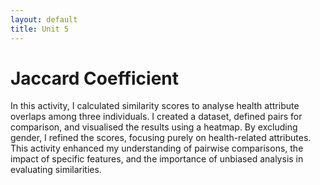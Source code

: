 ```yaml
---
layout: default
title: Unit 5
---
```


# Jaccard Coefficient

In this activity, I calculated similarity scores to analyse health attribute overlaps among three individuals. I created a dataset, defined pairs for comparison, and visualised the results using a heatmap. By excluding gender, I refined the scores, focusing purely on health-related attributes. This activity enhanced my understanding of pairwise comparisons, the impact of specific features, and the importance of unbiased analysis in evaluating similarities.
